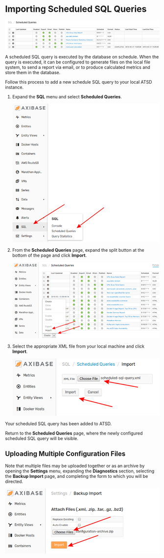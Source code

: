 # Importing Scheduled SQL Queries

![](./images/sched-sql.png)

A scheduled SQL query is executed by the database on schedule. When the query is executed, it can be configured to generate files on the local file system, to send a report via email, or to produce calculated metrics and store them in the database.

Follow this process to add a new schedule SQL query to your local ATSD instance.

1. Expand the **SQL** menu and select **Scheduled Queries**.

    ![](./images/sql-schd.png)

2. From the **Scheduled Queries** page, expand the split button at the bottom of the page and click **Import**.

    ![](./images/sql-split-import.png)

3. Select the appropriate XML file from your local machine and click **Import**.

    ![](./images/import-sql.png)

Your scheduled SQL query has been added to ATSD.

Return to the **Scheduled Queries** page, where the newly configured scheduled SQL query will be visible.

## Uploading Multiple Configuration Files

Note that multiple files may be uploaded together or as an archive by opening the **Settings** menu, expanding the **Diagnostics** section, selecting the **Backup Import** page, and completing the form to which you will be directed.

![](./images/backup-import.png)
